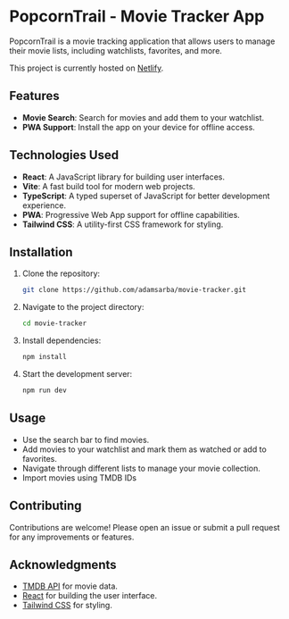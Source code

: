 # PopcornTrail - Movie Tracker App

PopcornTrail is a movie tracking application that allows users to manage their movie lists, including watchlists, favorites, and more.

This project is currently hosted on [Netlify](https://popcorntrail.netlify.app).

## Features

- **Movie Search**: Search for movies and add them to your watchlist.
- **PWA Support**: Install the app on your device for offline access.
<!-- - **User Lists**: Create and manage custom lists for movies. -->
<!-- - **Statistics**: View statistics about watched and favorite movies. -->

## Technologies Used

- **React**: A JavaScript library for building user interfaces.
- **Vite**: A fast build tool for modern web projects.
- **TypeScript**: A typed superset of JavaScript for better development experience.
- **PWA**: Progressive Web App support for offline capabilities.
- **Tailwind CSS**: A utility-first CSS framework for styling.

## Installation

1. Clone the repository:
   ```bash
   git clone https://github.com/adamsarba/movie-tracker.git
   ```

2. Navigate to the project directory:
   ```bash
   cd movie-tracker
   ```

3. Install dependencies:
   ```bash
   npm install
   ```

4. Start the development server:
   ```bash
   npm run dev
   ```

## Usage

- Use the search bar to find movies.
- Add movies to your watchlist and mark them as watched or add to favorites.
- Navigate through different lists to manage your movie collection.
- Import movies using TMDB IDs

## Contributing

Contributions are welcome! Please open an issue or submit a pull request for any improvements or features.

<!-- ## License

This project is licensed under the MIT License. See the [LICENSE](LICENSE) file for details. -->

## Acknowledgments

- [TMDB API](https://developer.themoviedb.org/docs/getting-started) for movie data.
- [React](https://reactjs.org/) for building the user interface.
- [Tailwind CSS](https://tailwindcss.com/) for styling.
